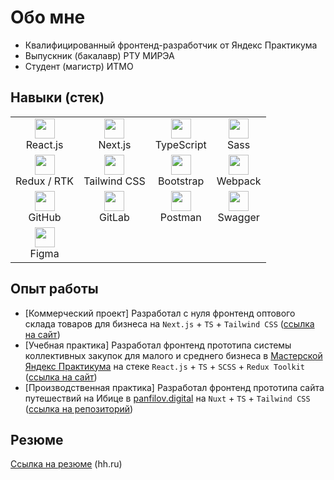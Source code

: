 # Обо мне

- Квалифицированный фронтенд-разработчик от Яндекс Практикума
- Выпускник (бакалавр) РТУ МИРЭА
- Студент (магистр) ИТМО

## Навыки (стек)

|                                                                                                 |                                                                                                        |                                                                                                     |                                                                                               |
| :---------------------------------------------------------------------------------------------: | :----------------------------------------------------------------------------------------------------: | :-------------------------------------------------------------------------------------------------: | :-------------------------------------------------------------------------------------------: |
|  <img height="32" src="https://cdn.simpleicons.org/react/61DAFB?viewbox=auto" /><br/>React.js   |    <img height="32" src="https://cdn.simpleicons.org/nextdotjs/000/fff?viewbox=auto" /><br/>Next.js    | <img height="32" src="https://cdn.simpleicons.org/typescript/007ACC?viewbox=auto" /><br/>TypeScript |    <img height="32" src="https://cdn.simpleicons.org/sass/CC6699?viewbox=auto" /><br/>Sass    |
| <img height="32" src="https://cdn.simpleicons.org/redux/764ABC?viewbox=auto" /><br/>Redux / RTK | <img height="32" src="https://cdn.simpleicons.org/tailwindcss/06B6D4?viewbox=auto" /><br/>Tailwind CSS |  <img height="32" src="https://cdn.simpleicons.org/bootstrap/7952B3?viewbox=auto" /><br/>Bootstrap  | <img height="32" src="https://cdn.simpleicons.org/webpack/8DD6F9?viewbox=auto" /><br/>Webpack |
|   <img height="32" src="https://cdn.simpleicons.org/github/181717?viewbox=auto" /><br/>GitHub   |      <img height="32" src="https://cdn.simpleicons.org/gitlab/FC6D26?viewbox=auto" /><br/>GitLab       |    <img height="32" src="https://cdn.simpleicons.org/postman/FF6C37?viewbox=auto" /><br/>Postman    | <img height="32" src="https://cdn.simpleicons.org/swagger/85EA2D?viewbox=auto" /><br/>Swagger |
|    <img height="32" src="https://cdn.simpleicons.org/figma/F24E1E?viewbox=auto" /><br/>Figma    |                                                                                                        |                                                                                                     |                                                                                               |

## Опыт работы

- [Коммерческий проект] Разработал с нуля фронтенд оптового склада товаров для бизнеса на `Next.js` + `TS` + `Tailwind CSS` ([ссылка на сайт](https://dm-trade.pro))
- [Учебная практика] Разработал фронтенд прототипа системы коллективных закупок для малого и среднего бизнеса в [Мастерской Яндекс Практикума](https://practicum.yandex.ru/masterskaya) на стеке `React.js` + `TS` + `SCSS` + `Redux Toolkit` ([ссылка на сайт](https://softbox-cps.vercel.app))
- [Производственная практика] Разработал фронтенд прототипа сайта путешествий на Ибице в [panfilov.digital](https://panfilov.digital) на `Nuxt` + `TS` + `Tailwind CSS` ([ссылка на репозиторий](https://github.com/StarostinLF/ibiza-ru/tree/prototype))

## Резюме

[Ссылка на резюме](https://hh.ru/resume/7f044e3dff0c3383320039ed1f6f7051624347?hhtmFrom=resume_list) (hh.ru)
